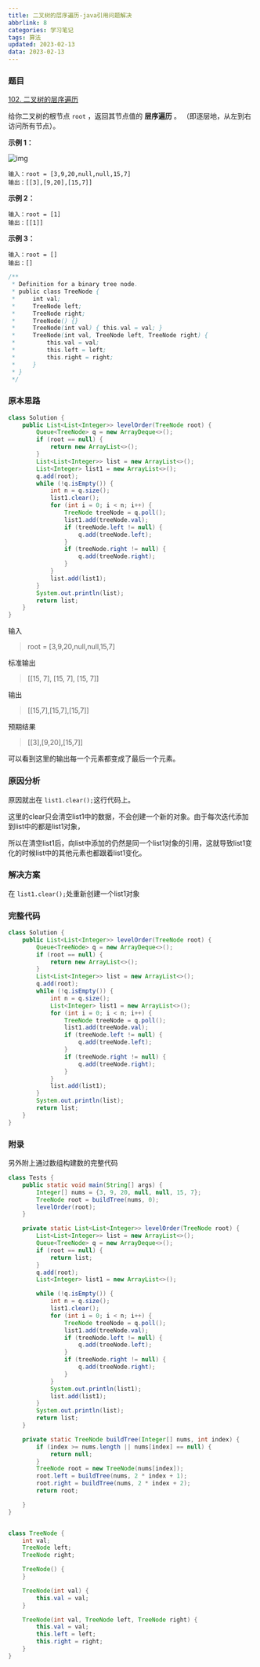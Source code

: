 ```yaml
---
title: 二叉树的层序遍历-java引用问题解决
abbrlink: 8
categories: 学习笔记
tags: 算法
updated: 2023-02-13
data: 2023-02-13
---
```




### 题目

[102. 二叉树的层序遍历](https://leetcode.cn/problems/binary-tree-level-order-traversal/)

给你二叉树的根节点 `root` ，返回其节点值的 **层序遍历** 。 （即逐层地，从左到右访问所有节点）。

**示例 1：**

![img](https://assets.leetcode.com/uploads/2021/02/19/tree1.jpg)

```
输入：root = [3,9,20,null,null,15,7]
输出：[[3],[9,20],[15,7]]
```

**示例 2：**

```
输入：root = [1]
输出：[[1]]
```

**示例 3：**

```
输入：root = []
输出：[]
```

```java
/**
 * Definition for a binary tree node.
 * public class TreeNode {
 *     int val;
 *     TreeNode left;
 *     TreeNode right;
 *     TreeNode() {}
 *     TreeNode(int val) { this.val = val; }
 *     TreeNode(int val, TreeNode left, TreeNode right) {
 *         this.val = val;
 *         this.left = left;
 *         this.right = right;
 *     }
 * }
 */
```

### 原本思路

```java
class Solution {
    public List<List<Integer>> levelOrder(TreeNode root) {
        Queue<TreeNode> q = new ArrayDeque<>();
        if (root == null) {
            return new ArrayList<>();
        }
        List<List<Integer>> list = new ArrayList<>();
        List<Integer> list1 = new ArrayList<>();
        q.add(root);
        while (!q.isEmpty()) {
            int n = q.size();
            list1.clear();
            for (int i = 0; i < n; i++) {
                TreeNode treeNode = q.poll();
                list1.add(treeNode.val);
                if (treeNode.left != null) {
                    q.add(treeNode.left);
                }
                if (treeNode.right != null) {
                    q.add(treeNode.right);
                }
            }
            list.add(list1);
        }
        System.out.println(list);
        return list;
    }
}
```

输入

> root = [3,9,20,null,null,15,7]

标准输出

>  [[15, 7], [15, 7], [15, 7]]

输出

>  [[15,7],[15,7],[15,7]]

预期结果

>  [[3],[9,20],[15,7]]



可以看到这里的输出每一个元素都变成了最后一个元素。

### 原因分析

原因就出在 `list1.clear();`这行代码上。

这里的clear只会清空list1中的数据，不会创建一个新的对象。由于每次迭代添加到list中的都是list1对象，

所以在清空list1后，向list中添加的仍然是同一个list1对象的引用，这就导致list1变化的时候list中的其他元素也都跟着list1变化。

### 解决方案

在 `list1.clear();`处重新创建一个list1对象

### 完整代码

```java
class Solution {
    public List<List<Integer>> levelOrder(TreeNode root) {
        Queue<TreeNode> q = new ArrayDeque<>();
        if (root == null) {
            return new ArrayList<>();
        }
        List<List<Integer>> list = new ArrayList<>();
        q.add(root);
        while (!q.isEmpty()) {
            int n = q.size();
            List<Integer> list1 = new ArrayList<>();
            for (int i = 0; i < n; i++) {
                TreeNode treeNode = q.poll();
                list1.add(treeNode.val);
                if (treeNode.left != null) {
                    q.add(treeNode.left);
                }
                if (treeNode.right != null) {
                    q.add(treeNode.right);
                }
            }
            list.add(list1);
        }
        System.out.println(list);
        return list;
    }
}
```



### 附录

另外附上通过数组构建数的完整代码

```java
class Tests {
    public static void main(String[] args) {
        Integer[] nums = {3, 9, 20, null, null, 15, 7};
        TreeNode root = buildTree(nums, 0);
        levelOrder(root);
    }

    private static List<List<Integer>> levelOrder(TreeNode root) {
        List<List<Integer>> list = new ArrayList<>();
        Queue<TreeNode> q = new ArrayDeque<>();
        if (root == null) {
            return list;
        }
        q.add(root);
        List<Integer> list1 = new ArrayList<>();

        while (!q.isEmpty()) {
            int n = q.size();
            list1.clear();
            for (int i = 0; i < n; i++) {
                TreeNode treeNode = q.poll();
                list1.add(treeNode.val);
                if (treeNode.left != null) {
                    q.add(treeNode.left);
                }
                if (treeNode.right != null) {
                    q.add(treeNode.right);
                }
            }
            System.out.println(list1);
            list.add(list1);
        }
        System.out.println(list);
        return list;
    }

    private static TreeNode buildTree(Integer[] nums, int index) {
        if (index >= nums.length || nums[index] == null) {
            return null;
        }
        TreeNode root = new TreeNode(nums[index]);
        root.left = buildTree(nums, 2 * index + 1);
        root.right = buildTree(nums, 2 * index + 2);
        return root;

    }
}


class TreeNode {
    int val;
    TreeNode left;
    TreeNode right;

    TreeNode() {
    }

    TreeNode(int val) {
        this.val = val;
    }

    TreeNode(int val, TreeNode left, TreeNode right) {
        this.val = val;
        this.left = left;
        this.right = right;
    }
}
```



